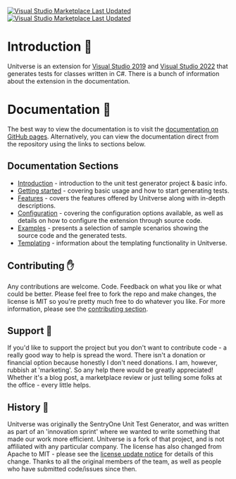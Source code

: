 [![Visual Studio Marketplace Last Updated](https://img.shields.io/visual-studio-marketplace/last-updated/MattWhitfield.UnitverseVS2022?label=VS2022%20Last%20Updated)](https://marketplace.visualstudio.com/items?itemName=MattWhitfield.UnitverseVS2022)
[![Visual Studio Marketplace Last Updated](https://img.shields.io/visual-studio-marketplace/last-updated/MattWhitfield.Unitverse?label=VS2019%20Last%20Updated)](https://marketplace.visualstudio.com/items?itemName=MattWhitfield.Unitverse)


# Introduction 👀

Unitverse is an extension for [Visual Studio 2019](https://marketplace.visualstudio.com/items?itemName=MattWhitfield.Unitverse) and [Visual Studio 2022](https://marketplace.visualstudio.com/items?itemName=MattWhitfield.UnitverseVS2022) that generates tests for classes written in C#. There is a bunch of information about the extension in the documentation.

# Documentation 📖

The best way to view the documentation is to visit the [documentation on GitHub pages](https://mattwhitfield.github.io/Unitverse/). Alternatively, you can view the documentation direct from the repository using the links to sections below.

## Documentation Sections

* [Introduction](docs/index.md) - introduction to the unit test generator project & basic info.
* [Getting started](docs/gettingstarted.md) - covering basic usage and how to start generating tests.
* [Features](docs/features.md) - covers the features offered by Unitverse along with in-depth descriptions.
* [Configuration](docs/configuration.md) - covering the configuration options available, as well as details on how to configure the extension through source code.
* [Examples](docs/examples/index.md) - presents a selection of sample scenarios showing the source code and the generated tests.
* [Templating](docs/templating.md) - information about the templating functionality in Unitverse.

## Contributing ✋

Any contributions are welcome. Code. Feedback on what you like or what could be better. Please feel free to fork the repo and make changes, the license is MIT so you're pretty much free to do whatever you like. For more information, please see the [contributing section](docs/contributing.md).

## Support 🤝

If you'd like to support the project but you don't want to contribute code - a really good way to help is spread the word. There isn't a donation or financial option because honestly I don't need donations. I am, however, rubbish at 'marketing'. So any help there would be greatly appreciated! Whether it's a blog post, a marketplace review or just telling some folks at the office - every little helps.

## History 📅

Unitverse was originally the SentryOne Unit Test Generator, and was written as part of an 'innovation sprint' where we wanted to write something that made our work more efficient. Unitverse is a fork of that project, and is not affiliated with any particular company. The license has also changed from Apache to MIT - please see the [license update notice](LicenseUpdateNotice.md) for details of this change. Thanks to all the original members of the team, as well as people who have submitted code/issues since then.
